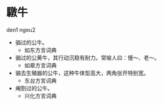 # 驐牛
den1 ngeu2
+ 骟过的公牛。
  * 如东方言词典
+ 骟过的公黄牛，其行动沉稳有耐力。常喻人曰：慢～、老～。
  * 如皋方言词典
+ 骟去生殖器的公牛，这种牛体型高大，两角张开特别宽。
  * 东台方言词典
+ 阉割过的公牛。
  * 兴化方言词典
